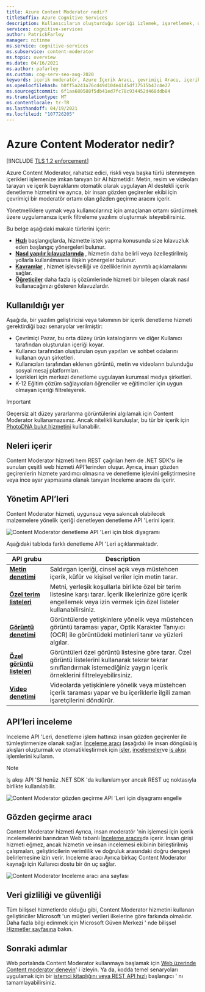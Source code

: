 ```yaml
---
title: Azure Content Moderator nedir?
titleSuffix: Azure Cognitive Services
description: Kullanıcıların oluşturduğu içeriği izlemek, işaretlemek, değerlendirmek ve uygunsuz malzemeleri filtrelemek için Content Moderator kullanmayı öğrenin.
services: cognitive-services
author: PatrickFarley
manager: nitinme
ms.service: cognitive-services
ms.subservice: content-moderator
ms.topic: overview
ms.date: 04/16/2021
ms.author: pafarley
ms.custom: cog-serv-seo-aug-2020
keywords: içerik moderatör, Azure İçerik Aracı, çevrimiçi Aracı, içerik filtreleme yazılımı, içerik denetleme hizmeti, içerik denetleme
ms.openlocfilehash: b0ff5a241a76cd49d104e4145df37515b43c4e27
ms.sourcegitcommit: 6f1aa680588f5db41ed7fc78c934452d468ddb84
ms.translationtype: MT
ms.contentlocale: tr-TR
ms.lasthandoff: 04/19/2021
ms.locfileid: "107726205"
---
```

# <a name="what-is-azure-content-moderator"></a>Azure Content Moderator nedir?

[!INCLUDE [TLS 1.2 enforcement](../../../includes/cognitive-services-tls-announcement.md)]

Azure Content Moderator, rahatsız edici, riskli veya başka türlü istenmeyen içerikleri işlemenize imkan tanıyan bir AI hizmetidir. Metin, resim ve videoları tarayan ve içerik bayraklarını otomatik olarak uygulayan AI destekli içerik denetleme hizmetini ve ayrıca, bir insan gözden geçirenler ekibi için çevrimiçi bir moderatör ortamı olan gözden geçirme aracını içerir.

Yönetmeliklere uymak veya kullanıcılarınız için amaçlanan ortamı sürdürmek üzere uygulamanıza içerik filtreleme yazılımı oluşturmak isteyebilirsiniz.

Bu belge aşağıdaki makale türlerini içerir:  

* [**Hızlı**](client-libraries.md) başlangıçlarda, hizmette istek yapma konusunda size kılavuzluk eden başlangıç yönergeleri bulunur.  
* [**Nasıl yapılır kılavuzlarında**](try-text-api.md) , hizmetin daha belirli veya özelleştirilmiş yollarla kullanılmasına ilişkin yönergeler bulunur.  
* [**Kavramlar**](text-moderation-api.md) , hizmet işlevselliği ve özelliklerinin ayrıntılı açıklamalarını sağlar.  
* [**Öğreticiler**](ecommerce-retail-catalog-moderation.md) daha fazla iş çözümlerinde hizmeti bir bileşen olarak nasıl kullanacağınızı gösteren kılavuzlardır.  

## <a name="where-its-used"></a>Kullanıldığı yer

Aşağıda, bir yazılım geliştiricisi veya takımının bir içerik denetleme hizmeti gerektirdiği bazı senaryolar verilmiştir:

- Çevrimiçi Pazar, bu orta düzey ürün kataloglarını ve diğer Kullanıcı tarafından oluşturulan içeriği koyar.
- Kullanıcı tarafından oluşturulan oyun yapıtları ve sohbet odalarını kullanan oyun şirketleri.
- Kullanıcıları tarafından eklenen görüntü, metin ve videoların bulunduğu sosyal mesaj platformları.
- İçerikleri için merkezi denetleme uygulayan kurumsal medya şirketleri.
- K-12 Eğitim çözüm sağlayıcıları öğrenciler ve eğitimciler için uygun olmayan içeriği filtreleyerek.

> [!IMPORTANT]
> Geçersiz alt düzey yararlanma görüntülerini algılamak için Content Moderator kullanamazsınız. Ancak nitelikli kuruluşlar, bu tür bir içerik için [PhotoDNA bulut hizmetini](https://www.microsoft.com/photodna "Microsoft PhotoDNA bulut hizmeti") kullanabilir.

## <a name="what-it-includes"></a>Neleri içerir

Content Moderator hizmeti hem REST çağrıları hem de .NET SDK'sı ile sunulan çeşitli web hizmeti API'lerinden oluşur. Ayrıca, insan gözden geçirenlerin hizmete yardımcı olmasına ve denetleme işlevini geliştirmesine veya ince ayar yapmasına olanak tanıyan Inceleme aracını da içerir.

## <a name="moderation-apis"></a>Yönetim API’leri

Content Moderator hizmeti, uygunsuz veya sakıncalı olabilecek malzemelere yönelik içeriği denetleyen denetleme API 'Lerini içerir.

![Content Moderator denetleme API 'Leri için blok diyagramı](images/content-moderator-mod-api.png)

Aşağıdaki tabloda farklı denetleme API 'Leri açıklanmaktadır.

| API grubu | Description |
| ------ | ----------- |
|[**Metin denetimi**](text-moderation-api.md)| Saldırgan içeriği, cinsel açık veya müstehcen içerik, küfür ve kişisel veriler için metin tarar.|
|[**Özel terim listeleri**](try-terms-list-api.md)| Metni, yerleşik koşullarla birlikte özel bir terim listesine karşı tarar. İçerik ilkelerinize göre içerik engellemek veya izin vermek için özel listeler kullanabilirsiniz.|  
|[**Görüntü denetimi**](image-moderation-api.md)| Görüntülerde yetişkinlere yönelik veya müstehcen görüntü taraması yapar, Optik Karakter Tanıyıcı (OCR) ile görüntüdeki metinleri tanır ve yüzleri algılar.|
|[**Özel görüntü listeleri**](try-image-list-api.md)| Görüntüleri özel görüntü listesine göre tarar. Özel görüntü listelerini kullanarak tekrar tekrar sınıflandırmak istemediğiniz yaygın içerik örneklerini filtreleyebilirsiniz.|
|[**Video denetimi**](video-moderation-api.md)| Videolarda yetişkinlere yönelik veya müstehcen içerik taraması yapar ve bu içeriklerle ilgili zaman işaretçilerini döndürür.|

## <a name="review-apis"></a>API’leri inceleme

Inceleme API 'Leri, denetleme işlem hattınızı insan gözden geçirenler ile tümleştirmenize olanak sağlar. [İnceleme aracı](#review-tool) (aşağıda) ile insan döngüsü iş akışları oluşturmak ve otomatikleştirmek için [işler](review-api.md#jobs), [incelemeler](review-api.md#reviews)ve [iş akışı](review-api.md#workflows) işlemlerini kullanın.

> [!NOTE]
> Iş akışı API 'SI henüz .NET SDK 'da kullanılamıyor ancak REST uç noktasıyla birlikte kullanılabilir.

![Content Moderator gözden geçirme API 'Leri için diyagramı engelle](images/content-moderator-rev-api.png)

## <a name="review-tool"></a>Gözden geçirme aracı

Content Moderator hizmeti Ayrıca, insan moderatör 'nin işlemesi için içerik incelemelerini barındıran Web tabanlı [İnceleme aracını](Review-Tool-User-Guide/human-in-the-loop.md)da içerir. İnsan girişi hizmeti eğmez, ancak hizmetin ve insan incelemesi ekibinin birleştirilmiş çalışmaları, geliştiricilerin verimlilik ve doğruluk arasındaki doğru dengeyi belirlemesine izin verir. Inceleme aracı Ayrıca birkaç Content Moderator kaynağı için Kullanıcı dostu bir ön uç sağlar.

![Content Moderator Inceleme aracı ana sayfası](images/homepage.PNG)

## <a name="data-privacy-and-security"></a>Veri gizliliği ve güvenliği

Tüm bilişsel hizmetlerde olduğu gibi, Content Moderator hizmetini kullanan geliştiriciler Microsoft 'un müşteri verileri ilkelerine göre farkında olmalıdır. Daha fazla bilgi edinmek için Microsoft Güven Merkezi ' nde bilişsel [Hizmetler sayfasına](https://www.microsoft.com/trustcenter/cloudservices/cognitiveservices) bakın.

## <a name="next-steps"></a>Sonraki adımlar

Web portalında Content Moderator kullanmaya başlamak için [Web üzerinde Content moderator deneyin](quick-start.md)' i izleyin. Ya da, kodda temel senaryoları uygulamak için bir [istemci kitaplığını veya REST API hızlı](client-libraries.md) başlangıcı ' nı tamamlayabilirsiniz.